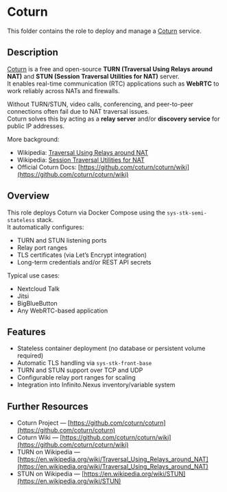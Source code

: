 # Coturn

This folder contains the role to deploy and manage a [Coturn](https://github.com/coturn/coturn) service.

## Description

[Coturn](https://github.com/coturn/coturn) is a free and open-source **TURN (Traversal Using Relays around NAT)** and **STUN (Session Traversal Utilities for NAT)** server.  
It enables real-time communication (RTC) applications such as **WebRTC** to work reliably across NATs and firewalls.

Without TURN/STUN, video calls, conferencing, and peer-to-peer connections often fail due to NAT traversal issues.  
Coturn solves this by acting as a **relay server** and/or **discovery service** for public IP addresses.

More background:  
* Wikipedia: [Traversal Using Relays around NAT](https://en.wikipedia.org/wiki/Traversal_Using_Relays_around_NAT)  
* Wikipedia: [Session Traversal Utilities for NAT](https://en.wikipedia.org/wiki/STUN)  
* Official Coturn Docs: [https://github.com/coturn/coturn/wiki](https://github.com/coturn/coturn/wiki)

## Overview

This role deploys Coturn via Docker Compose using the `sys-stk-semi-stateless` stack.  
It automatically configures:
- TURN and STUN listening ports
- Relay port ranges
- TLS certificates (via Let’s Encrypt integration)
- Long-term credentials and/or REST API secrets

Typical use cases:
- Nextcloud Talk
- Jitsi
- BigBlueButton
- Any WebRTC-based application

## Features

* Stateless container deployment (no database or persistent volume required)  
* Automatic TLS handling via `sys-stk-front-base`  
* TURN and STUN support over TCP and UDP  
* Configurable relay port ranges for scaling  
* Integration into Infinito.Nexus inventory/variable system

## Further Resources

* Coturn Project — [https://github.com/coturn/coturn](https://github.com/coturn/coturn)  
* Coturn Wiki — [https://github.com/coturn/coturn/wiki](https://github.com/coturn/coturn/wiki)  
* TURN on Wikipedia — [https://en.wikipedia.org/wiki/Traversal_Using_Relays_around_NAT](https://en.wikipedia.org/wiki/Traversal_Using_Relays_around_NAT)  
* STUN on Wikipedia — [https://en.wikipedia.org/wiki/STUN](https://en.wikipedia.org/wiki/STUN)  
